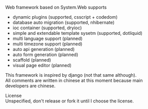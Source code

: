 Web framework based on System.Web supports
* dynamic plugins (supported, csscript + codedom)
* database auto migration (supported, nhibernate)
* ioc container (supported, dryioc)
* simple and extendable template sysetm (supported, dotliquid)
* multi language support (planned)
* multi timezone support (planned)
* auto api generation (planned)
* auto form generation (planned)
* scaffold (planned)
* visual page editor (planned)

This framework is inspired by django (not that same although).<br />
All comments are written in chinese at this moment because main developers are chinese.



License<br />
Unspecified, don't release or fork it until I choose the license.
